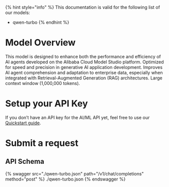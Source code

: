 [#references:start]: <> ({ "template": "openapi" })
{% hint style="info" %}
This documentation is valid for the following list of our models:
* qwen-turbo
{% endhint %}

# Model Overview
This model is designed to enhance both the performance and efficiency of AI agents developed on the Alibaba Cloud Model Studio platform.
Optimized for speed and precision in generative AI application development. Improves AI agent comprehension and adaptation to enterprise data, especially when integrated with Retrieval-Augmented Generation (RAG) architectures. Large context window (1,000,000 tokens).

# Setup your API Key
If you don’t have an API key for the AI/ML API yet, feel free to use our [Quickstart guide](https://docs.aimlapi.com/quickstart/setting-up).

# Submit a request
## API Schema
{% swagger src="./qwen-turbo.json" path="/v1/chat/completions" method="post" %}
./qwen-turbo.json
{% endswagger %}

[#references:end]: <> ({})
